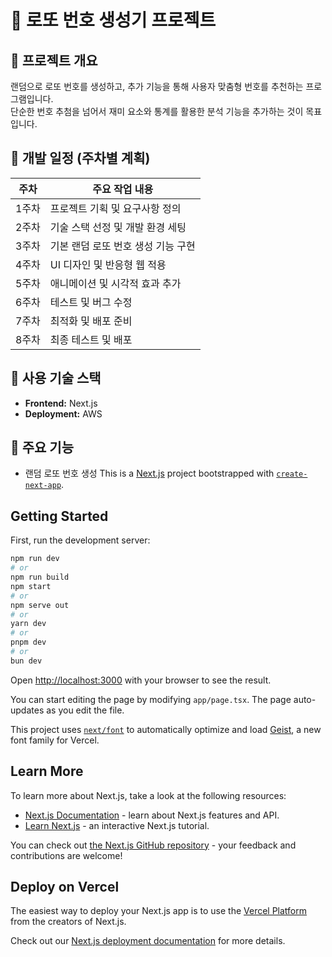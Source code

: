 # 🎰 로또 번호 생성기 프로젝트

## 📌 프로젝트 개요
랜덤으로 로또 번호를 생성하고, 추가 기능을 통해 사용자 맞춤형 번호를 추천하는 프로그램입니다.  
단순한 번호 추첨을 넘어서 재미 요소와 통계를 활용한 분석 기능을 추가하는 것이 목표입니다.

## 📅 개발 일정 (주차별 계획)

| 주차  | 주요 작업 내용 |
|-------|--------------------------------|
| 1주차 | 프로젝트 기획 및 요구사항 정의 |
| 2주차 | 기술 스택 선정 및 개발 환경 세팅 |
| 3주차 | 기본 랜덤 로또 번호 생성 기능 구현 |
| 4주차 | UI 디자인 및 반응형 웹 적용 |
| 5주차 | 애니메이션 및 시각적 효과 추가 |
| 6주차 | 테스트 및 버그 수정 |
| 7주차 | 최적화 및 배포 준비 |
| 8주차 | 최종 테스트 및 배포 |

## 🔧 사용 기술 스택
- **Frontend:** Next.js
- **Deployment:** AWS

## 🚀 주요 기능
- 랜덤 로또 번호 생성
This is a [Next.js](https://nextjs.org) project bootstrapped with [`create-next-app`](https://nextjs.org/docs/app/api-reference/cli/create-next-app).

## Getting Started

First, run the development server:

```bash
npm run dev
# or
npm run build
npm start
# or
npm serve out
# or
yarn dev
# or
pnpm dev
# or
bun dev
```

Open [http://localhost:3000](http://localhost:3000) with your browser to see the result.

You can start editing the page by modifying `app/page.tsx`. The page auto-updates as you edit the file.

This project uses [`next/font`](https://nextjs.org/docs/app/building-your-application/optimizing/fonts) to automatically optimize and load [Geist](https://vercel.com/font), a new font family for Vercel.

## Learn More

To learn more about Next.js, take a look at the following resources:

- [Next.js Documentation](https://nextjs.org/docs) - learn about Next.js features and API.
- [Learn Next.js](https://nextjs.org/learn) - an interactive Next.js tutorial.

You can check out [the Next.js GitHub repository](https://github.com/vercel/next.js) - your feedback and contributions are welcome!

## Deploy on Vercel

The easiest way to deploy your Next.js app is to use the [Vercel Platform](https://vercel.com/new?utm_medium=default-template&filter=next.js&utm_source=create-next-app&utm_campaign=create-next-app-readme) from the creators of Next.js.

Check out our [Next.js deployment documentation](https://nextjs.org/docs/app/building-your-application/deploying) for more details.
